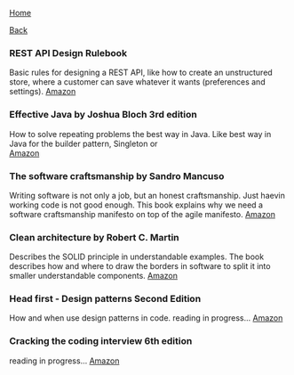[Home](/)

[Back](index.md)

### REST API Design Rulebook 
Basic rules for designing a REST API, like how to create an unstructured store, where a customer can save whatever it wants (preferences and settings). 
[Amazon](https://www.amazon.de/REST-Design-Rulebook-Mark-Masse/dp/1449310508)

### Effective Java by Joshua Bloch 3rd edition
How to solve repeating problems the best way in Java. Like best way in Java for the builder pattern, Singleton or   
[Amazon](https://www.amazon.com/Effective-Java-Joshua-Bloch/dp/0134685997)

### The software craftsmanship by Sandro Mancuso
Writing software is not only a job, but an honest craftsmanship. 
Just haevin working code is not good enough. This book explains why we need a software craftsmanship manifesto on top of the agile manifesto.
[Amazon](https://www.amazon.com/Software-Craftsman-Professionalism-Pragmatism-Robert/dp/0134052501)

### Clean architecture by Robert C. Martin
Describes the SOLID principle in understandable examples.
The book describes how and where to draw the borders in software to split it into smaller understandable components.
[Amazon](https://www.amazon.com/Clean-Architecture-Craftsmans-Software-Structure/dp/0134494164)

### Head first - Design patterns Second Edition
How and when use design patterns in code.
reading in progress...
[Amazon](https://www.amazon.com/Head-First-Design-Patterns-Object-Oriented/dp/149207800X)

### Cracking the coding interview 6th edition
reading in progress...
[Amazon](https://www.amazon.com/Cracking-Coding-Interview-Programming-Questions/dp/0984782850)